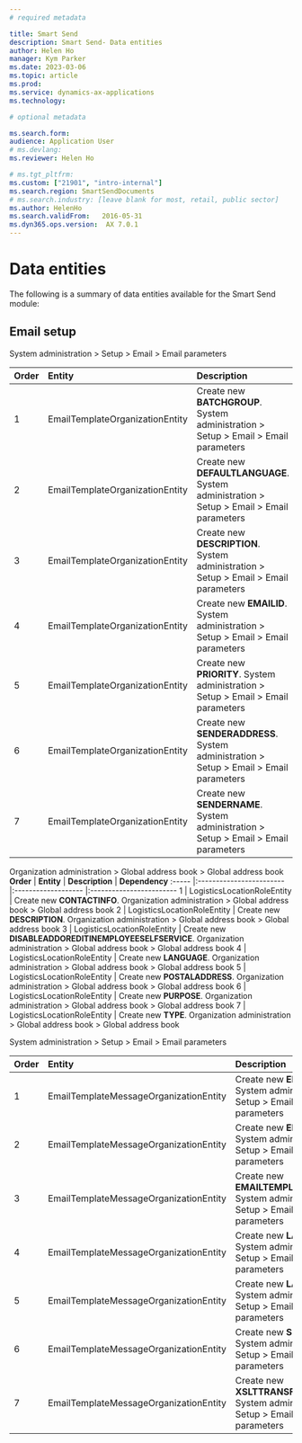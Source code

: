 ```yaml
---
# required metadata

title: Smart Send 
description: Smart Send- Data entities
author: Helen Ho
manager: Kym Parker
ms.date: 2023-03-06
ms.topic: article
ms.prod: 
ms.service: dynamics-ax-applications
ms.technology: 

# optional metadata

ms.search.form:  
audience: Application User
# ms.devlang: 
ms.reviewer: Helen Ho

# ms.tgt_pltfrm: 
ms.custom: ["21901", "intro-internal"]
ms.search.region: SmartSendDocuments
# ms.search.industry: [leave blank for most, retail, public sector]
ms.author: HelenHo
ms.search.validFrom:   2016-05-31
ms.dyn365.ops.version:  AX 7.0.1
---
```


# Data entities

The following is a summary of data entities available for the Smart Send module:

## Email setup
System administration > Setup > Email > Email parameters

**Order**         | **Entity**                      | **Description**	                                         | **Dependency**
:-----            |:------------------------        |:-------------------                                      |:------------------------
1	                | EmailTemplateOrganizationEntity  | Create new **BATCHGROUP**. System administration > Setup > Email > Email parameters  
2	                | EmailTemplateOrganizationEntity  | Create new **DEFAULTLANGUAGE**. System administration > Setup > Email > Email parameters
3	                | EmailTemplateOrganizationEntity  | Create new **DESCRIPTION**. System administration > Setup > Email > Email parameters
4	                | EmailTemplateOrganizationEntity  | Create new **EMAILID**. System administration > Setup > Email > Email parameters
5                 | EmailTemplateOrganizationEntity  | Create new **PRIORITY**. System administration > Setup > Email > Email parameters
6                 | EmailTemplateOrganizationEntity  | Create new **SENDERADDRESS**. System administration > Setup > Email > Email parameters
7	                | EmailTemplateOrganizationEntity  | Create new **SENDERNAME**. System administration > Setup > Email > Email parameters


Organization administration > Global address book > Global address book
**Order**        | **Entity**                      | **Description**	                                         | **Dependency**
:-----           |:------------------------        |:-------------------                                      |:------------------------
1	               | LogisticsLocationRoleEntity  | Create new **CONTACTINFO**. Organization administration > Global address book > Global address book
2	               | LogisticsLocationRoleEntity  | Create new **DESCRIPTION**. Organization administration > Global address book > Global address book
3	               | LogisticsLocationRoleEntity  | Create new **DISABLEADDOREDITINEMPLOYEESELFSERVICE**. Organization administration > Global address book > Global address book
4	               | LogisticsLocationRoleEntity  | Create new **LANGUAGE**. Organization administration > Global address book > Global address book
5	               | LogisticsLocationRoleEntity  | Create new **POSTALADDRESS**. Organization administration > Global address book > Global address book
6                | LogisticsLocationRoleEntity  | Create new **PURPOSE**. Organization administration > Global address book > Global address book
7                | LogisticsLocationRoleEntity  | Create new **TYPE**. Organization administration > Global address book > Global address book


System administration > Setup > Email > Email parameters

**Order**         | **Entity**                      | **Description**	                                         | **Dependency**
:-----            |:------------------------        |:-------------------                                      |:------------------------
1	                | EmailTemplateMessageOrganizationEntity  | Create new **EMAIL**. System administration > Setup > Email > Email parameters  
2	                | EmailTemplateMessageOrganizationEntity  | Create new **EMAILID**. System administration > Setup > Email > Email parameters
3	                | EmailTemplateMessageOrganizationEntity  | Create new **EMAILTEMPLATESTRING**. System administration > Setup > Email > Email parameters
4	                | EmailTemplateMessageOrganizationEntity  | Create new **LANGUAGE**. System administration > Setup > Email > Email parameters
5                 | EmailTemplateMessageOrganizationEntity  | Create new **LAYOUT**. System administration > Setup > Email > Email parameters
6	                | EmailTemplateMessageOrganizationEntity  | Create new **SUBJECT**. System administration > Setup > Email > Email parameters
7                 | EmailTemplateMessageOrganizationEntity  | Create new **XSLTTRANSFORM**. System administration > Setup > Email > Email parameters

